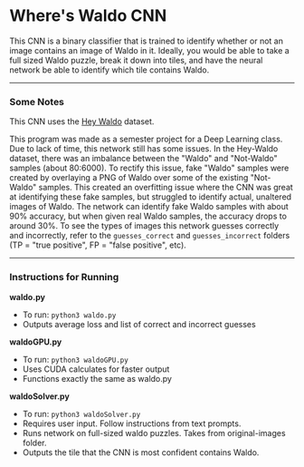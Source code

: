 # Where's Waldo CNN
This CNN is a binary classifier that is trained to identify whether or not an image contains an image of Waldo in it. Ideally, you would be able to take a full sized Waldo puzzle, break it down into tiles, and have the neural network be able to identify which tile contains Waldo. 
___
### Some Notes
This CNN uses the [Hey Waldo](https://github.com/vc1492a/Hey-Waldo) dataset.

This program was made as a semester project for a Deep Learning class. Due to lack of time, this network still has some issues. In the Hey-Waldo dataset, there was an imbalance between the "Waldo" and "Not-Waldo" samples (about 80:6000). To rectify this issue, fake "Waldo" samples were created by overlaying a PNG of Waldo over some of the existing "Not-Waldo" samples. This created an overfitting issue where the CNN was great at identifying these fake samples, but struggled to identify actual, unaltered images of Waldo. The network can identify fake Waldo samples with about 90% accuracy, but when given real Waldo samples, the accuracy drops to around 30%. To see the types of images this network guesses correctly and incorrectly, refer to the `guesses_correct` and `guesses_incorrect` folders (TP = "true positive", FP = "false positive", etc). 

___
### Instructions for Running
**waldo.py**
- To run: `python3 waldo.py`
- Outputs average loss and list of correct and incorrect guesses

**waldoGPU.py**
- To run: `python3 waldoGPU.py`
- Uses CUDA calculates for faster output
- Functions exactly the same as waldo.py

**waldoSolver.py**
- To run: `python3 waldoSolver.py`
- Requires user input. Follow instructions from text prompts.
- Runs network on full-sized waldo puzzles. Takes from original-images folder.
- Outputs the tile that the CNN is most confident contains Waldo.
